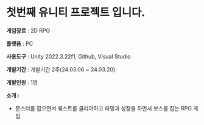 # 첫번째 유니티 프로젝트 입니다.

**게임장르** : 2D RPG

**플랫폼** : PC

**사용도구** : Unity 2022.3.22f1, Github, Visual Studio

**개발기간** : 개발기간 2주(24.03.06 ~ 24.03.20)

**개발인원** : 1명

**소개 :**  

- 몬스터를 잡으면서 퀘스트를 클리어하고 파밍과 성장을 하면서 보스를 잡는 RPG 게임

